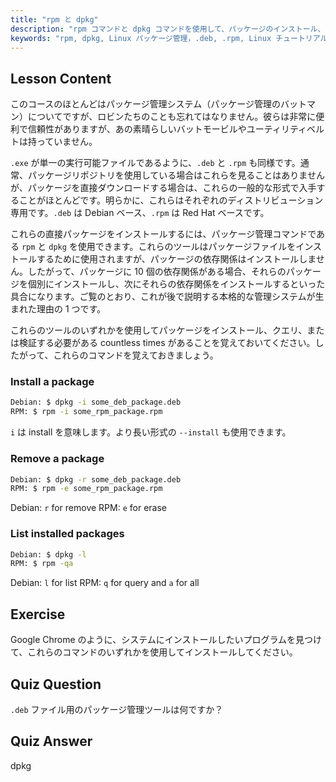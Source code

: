 ```yaml
---
title: "rpm と dpkg"
description: "rpm コマンドと dpkg コマンドを使用して、パッケージのインストール、削除、リスト表示を行う方法を学びます。.deb ファイルと.rpm ファイルの直接パッケージ管理を理解します。Linux の学習を始めましょう！"
keywords: "rpm, dpkg, Linux パッケージ管理，.deb, .rpm, Linux チュートリアル，初心者向けガイド，パッケージのインストール"
---
```


## Lesson Content

このコースのほとんどはパッケージ管理システム（パッケージ管理のバットマン）についてですが、ロビンたちのことも忘れてはなりません。彼らは非常に便利で信頼性がありますが、あの素晴らしいバットモービルやユーティリティベルトは持っていません。

`.exe` が単一の実行可能ファイルであるように、`.deb` と `.rpm` も同様です。通常、パッケージリポジトリを使用している場合はこれらを見ることはありませんが、パッケージを直接ダウンロードする場合は、これらの一般的な形式で入手することがほとんどです。明らかに、これらはそれぞれのディストリビューション専用です。`.deb` は Debian ベース、`.rpm` は Red Hat ベースです。

これらの直接パッケージをインストールするには、パッケージ管理コマンドである `rpm` と `dpkg` を使用できます。これらのツールはパッケージファイルをインストールするために使用されますが、パッケージの依存関係はインストールしません。したがって、パッケージに 10 個の依存関係がある場合、それらのパッケージを個別にインストールし、次にそれらの依存関係をインストールするといった具合になります。ご覧のとおり、これが後で説明する本格的な管理システムが生まれた理由の 1 つです。

これらのツールのいずれかを使用してパッケージをインストール、クエリ、または検証する必要がある countless times があることを覚えておいてください。したがって、これらのコマンドを覚えておきましょう。

### Install a package

```bash
Debian: $ dpkg -i some_deb_package.deb
RPM: $ rpm -i some_rpm_package.rpm
```

`i` は install を意味します。より長い形式の `--install` も使用できます。

### Remove a package

```bash
Debian: $ dpkg -r some_deb_package.deb
RPM: $ rpm -e some_rpm_package.rpm
```

Debian: `r` for remove
RPM: `e` for erase

### List installed packages

```bash
Debian: $ dpkg -l
RPM: $ rpm -qa
```

Debian: `l` for list
RPM: `q` for query and `a` for all

## Exercise

Google Chrome のように、システムにインストールしたいプログラムを見つけて、これらのコマンドのいずれかを使用してインストールしてください。

## Quiz Question

`.deb` ファイル用のパッケージ管理ツールは何ですか？

## Quiz Answer

dpkg
